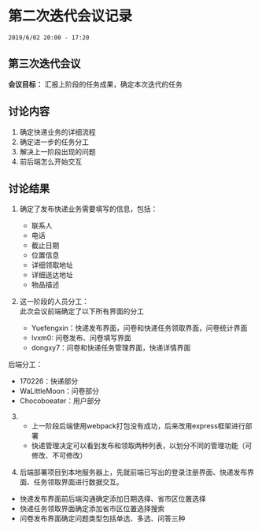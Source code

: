 # 第二次迭代会议记录

`2019/6/02 20:00 - 17:20`

## 第三次迭代会议
**会议目标：**
汇报上阶段的任务成果，确定本次迭代的任务

## 讨论内容
1. 确定快递业务的详细流程  
2. 确定进一步的任务分工  
3. 解决上一阶段出现的问题  
4. 前后端怎么开始交互  

## 讨论结果
1. 确定了发布快递业务需要填写的信息，包括：
    * 联系人
    * 电话
    * 截止日期
    * 位置信息  
    * 详细领取地址
    * 详细送达地址  
    * 物品描述

2. 这一阶段的人员分工：    
此次会议前端确定了以下所有界面的分工  
    * Yuefengxin：快递发布界面，问卷和快递任务领取界面，问卷统计界面  
    * lvxm0: 问卷发布、问卷填写界面  
    * dongxy7：问卷和快递任务管理界面，快递详情界面   

后端分工：
* 170226：快递部分
* WaLittleMoon：问卷部分
* Chocoboeater：用户部分

3. * 上一阶段后端使用webpack打包没有成功，后来改用express框架进行部署  
    * 快递管理决定可以看到发布和领取两种列表，以划分不同的管理功能（可修改、不可修改）

4. 后端部署项目到本地服务器上，先就前端已写出的登录注册界面、快递发布界面、任务领取界面进行数据交互。  
* 快递发布界面前后端沟通确定添加日期选择、省市区位置选择
* 快递任务领取界面确定添加省市区位置选择搜索
* 问卷发布界面确定问题类型包括单选、多选、问答三种

